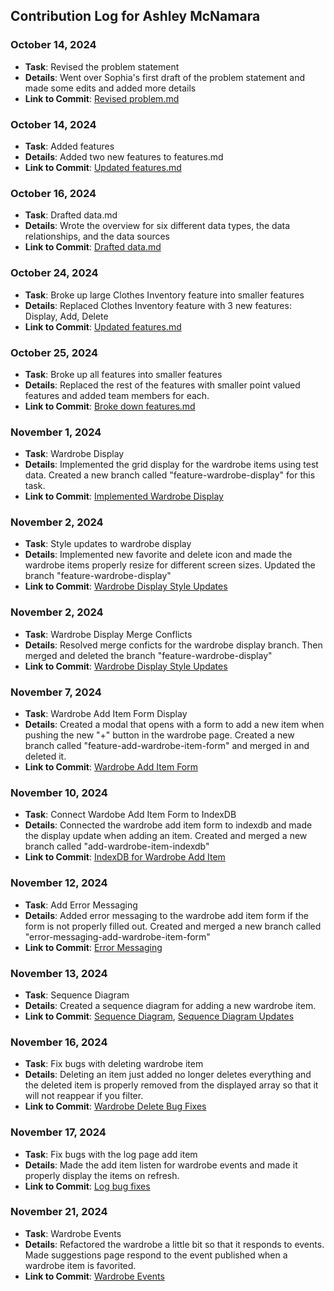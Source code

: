 ## Contribution Log for Ashley McNamara

### October 14, 2024
- **Task**: Revised the problem statement
- **Details**: Went over Sophia's first draft of the problem statement and made some edits and added more details
- **Link to Commit**: [Revised problem.md](https://github.com/nhan0504/CS326/commit/85534ba1dc992358ae6ff457300a44ac80cfbb02)

### October 14, 2024
- **Task**: Added features
- **Details**: Added two new features to features.md
- **Link to Commit**: [Updated features.md](https://github.com/nhan0504/CS326/commit/40f17e71fd9af1e581eec09fe8f057289f5a126b)

### October 16, 2024
- **Task**: Drafted data.md
- **Details**: Wrote the overview for six different data types, the data relationships, and the data sources 
- **Link to Commit**: [Drafted data.md](https://github.com/nhan0504/CS326/commit/1a4b437f153d5906a13a9f49570929917df82956)

### October 24, 2024
- **Task**: Broke up large Clothes Inventory feature into smaller features
- **Details**: Replaced Clothes Inventory feature with 3 new features: Display, Add, Delete 
- **Link to Commit**: [Updated features.md](https://github.com/nhan0504/CS326/commit/877223ced608e7f2be58245c86b359e5d7289b72)

### October 25, 2024
- **Task**: Broke up all features into smaller features
- **Details**: Replaced the rest of the features with smaller point valued features and added team members for each. 
- **Link to Commit**: [Broke down features.md](https://github.com/nhan0504/CS326/pull/4/commits/b190234f69ee45c60caa8d6357937dd0046243eb)

### November 1, 2024
- **Task**: Wardrobe Display
- **Details**: Implemented the grid display for the wardrobe items using test data. Created a new branch called "feature-wardrobe-display" for this task. 
- **Link to Commit**: [Implemented Wardrobe Display](https://github.com/nhan0504/CS326/pull/18/commits/fef740cdedd25b41165e0e4cc9ad45148ef29e03)

### November 2, 2024
- **Task**: Style updates to wardrobe display
- **Details**: Implemented new favorite and delete icon and made the wardrobe items properly resize for different screen sizes. Updated the branch "feature-wardrobe-display"
- **Link to Commit**: [Wardrobe Display Style Updates](https://github.com/nhan0504/CS326/pull/18/commits/dbb04683f7a3de60c8cad895bc1bd8dc93c401a1)

### November 2, 2024
- **Task**: Wardrobe Display Merge Conflicts
- **Details**: Resolved merge conficts for the wardrobe display branch. Then merged and deleted the branch "feature-wardrobe-display"
- **Link to Commit**: [Wardrobe Display Style Updates](https://github.com/nhan0504/CS326/pull/18/commits/48dd76c59a09295f98fd3afef96380e108a19992)

### November 7, 2024
- **Task**: Wardrobe Add Item Form Display
- **Details**: Created a modal that opens with a form to add a new item when pushing the new "+" button in the wardrobe page. Created a new branch called "feature-add-wardrobe-item-form" and merged in and deleted it.
- **Link to Commit**: [Wardrobe Add Item Form](https://github.com/nhan0504/CS326/commit/9b1d5e8e65eb0c8d38826f2aaab28567eb4c21ca#diff-d51acda97ae090fb3170e1a8a4f8642a58b73c2d76e5c840e397c5ecf7c6446e)

### November 10, 2024
- **Task**: Connect Wardobe Add Item Form to IndexDB
- **Details**: Connected the wardrobe add item form to indexdb and made the display update when adding an item. Created and merged a new branch called "add-wardrobe-item-indexdb"
- **Link to Commit**: [IndexDB for Wardrobe Add Item](https://github.com/nhan0504/CS326/commit/57295146a82c7eaa2bb12f1e7ca787ef6898a876)

### November 12, 2024
- **Task**: Add Error Messaging
- **Details**: Added error messaging to the wardrobe add item form if the form is not properly filled out. Created and merged a new branch called "error-messaging-add-wardrobe-item-form"
- **Link to Commit**: [Error Messaging](https://github.com/nhan0504/CS326/pull/43/commits/41e8d14e990a9a9389ac7466dd5ce56a47e343a3)

### November 13, 2024
- **Task**: Sequence Diagram
- **Details**: Created a sequence diagram for adding a new wardrobe item.
- **Link to Commit**: [Sequence Diagram](https://github.com/nhan0504/CS326/pull/48/commits/c84cb7c20635e387f3d3bf5e1f58eee0d60d26f5), [Sequence Diagram Updates](https://github.com/nhan0504/CS326/commit/9e3df597390fdd61f20fef70b78d7ca15a809554)

### November 16, 2024
- **Task**: Fix bugs with deleting wardrobe item
- **Details**: Deleting an item just added no longer deletes everything and the deleted item is properly removed from the displayed array so that it will not reappear if you filter.
- **Link to Commit**: [Wardrobe Delete Bug Fixes](https://github.com/nhan0504/CS326/pull/63/commits/21d059b89a10314b4daada2490926056ee05f910)

### November 17, 2024
- **Task**: Fix bugs with the log page add item
- **Details**: Made the add item listen for wardrobe events and made it properly display the items on refresh.
- **Link to Commit**: [Log bug fixes](https://github.com/nhan0504/CS326/commit/865657d8f84d17a614038f923ad7a76af6ec859a)

### November 21, 2024
- **Task**: Wardrobe Events
- **Details**: Refactored the wardrobe a little bit so that it responds to events. Made suggestions page respond to the event published when a wardrobe item is favorited.
- **Link to Commit**: [Wardrobe Events](https://github.com/nhan0504/CS326/commit/4127ec8f79d77802a4b5a69b2067fbf785af427d)

